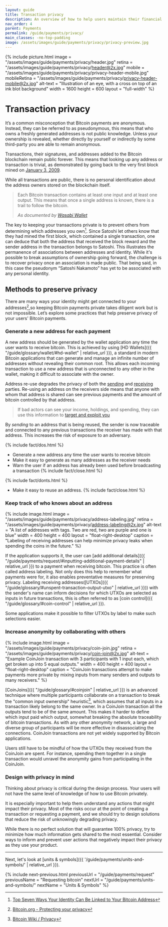 ```yaml
---
layout: guide
title: Transaction privacy
description: An overview of how to help users maintain their financial privacy while using Bitcoin.
nav_order: 4
parent: Payments
permalink: /guide/payments/privacy/
main_classes: -no-top-padding
image: /assets/images/guide/payments/privacy/privacy-preview.jpg
---
```


{% include picture.html
    image = "/assets/images/guide/payments/privacy/header.jpg"
    retina = "/assets/images/guide/payments/privacy/header@2x.jpg"
    mobile = "/assets/images/guide/payments/privacy/privacy-header-mobile.jpg"
    mobileRetina = "/assets/images/guide/payments/privacy/privacy-header-mobile@2x.jpg"
    alt-text = "Illustration of an eye, with a cross on top of an ink blot background"
    width = 1600
    height = 600
    layout = "full-width"
%}


# Transaction privacy

<!--
This page should inform about what information is made public when sending or receiving, how the application can help minimize unnecessary privacy leaks, basic application functionality to help, and when we can, more advanced options.

- Single-use addresses (avoiding address reuse)
- Coin selection / labelling
- Coin join / Pay join

@TODO: address reuse / there should be something in here about also mindfully not giving the same unused address to different persons
@TODO: address reuse / write glossary term about Gap limit  
-->

It’s a common misconception that Bitcoin payments are anonymous. Instead, they can be referred to as pseudonymous, this means that who owns a freshly generated addresses is not public knowledge. Unless your ownership is revealed, whether directly by yourself or indirectly by some third-party you are able to remain anonymous.

Transactions, their signatures, and addresses added to the Bitcoin blockchain remain public forever. This means that looking up any address or transaction is trivial, as demonstrated by going back to the very first block mined on [January 3, 2009](https://blockstream.info/tx/4a5e1e4baab89f3a32518a88c31bc87f618f76673e2cc77ab2127b7afdeda33b).

While all transactions are public, there is no personal identification about the address owners stored on the blockchain itself.

> Each Bitcoin transaction contains at least one input and at least one output. This means that once a single address is known, there is a trail to follow the bitcoin.
>
> <cite>As documented by <a href="https://docs.wasabiwallet.io/FAQ/FAQ-GeneralBitcoinPrivacy.html#how-is-bitcoin-bad-in-terms-of-privacy">Wasabi Wallet</a></cite>

The key to keeping your transactions private is to prevent others from determining which addresses you own[^2]. Since Satoshi let others know that they had mined the first block, which contained a single transaction, one can deduce that both the address that received the block reward and the sender address in the transaction belongs to Satoshi. This illustrates the permanence of associations between addresses and identity. While it's possible to break assumptions of ownership going forward, the challenge is to recover privacy once an association is made public. That being said, in this case the pseudonym “Satoshi Nakamoto” has yet to be associated with any personal identity.

<!-- TODO: add graphic and heading that demonstrate points of compromise when transacting with bitcoin -->

## Methods to preserve privacy

There are many ways your identity might get connected to your addresses[^1],so keeping Bitcoin payments private takes diligent work but is not impossible. Let’s explore some practices that help preserve privacy of your users' Bitcoin payments.

<!-- talk about the problem as you are talking about the solution -->

### Generate a new address for each payment

A new address should be generated by the wallet application any time the user wants to receive bitcoin. This is achieved by using [HD Wallets]({{ "/guide/glossary/wallet/#hd-wallet" | relative_url }}), a standard in modern Bitcoin applications that can generate and manage an infinite number of addresses without revealing their common root. This allows each incoming transaction to use a new address that is unconnected to any other in the wallet, making it difficult to associate with the owner.

Address re-use degrades the privacy of both the [sending](/guide/payments/send/) and [receiving](/guide/payments/request) parties. Re-using an address on the receivers side means that anyone with whom that address is shared can see previous payments and the amount of bitcoin controlled by that address.

> If bad actors can see your income, holdings, and spending, they can use this information to [target and exploit you](https://docs.wasabiwallet.io/why-wasabi/TransactionSurveillanceCompanies.html#attempt-to-invade-privacy)

By _sending_ to an address that is being reused, the sender is now traceable and connected to any previous transactions the receiver has made with that address. This increases the risk of exposure to an adversary.

<!--
TODO: Link / mention gap limit
TODO: Graphic / consider how to get the ui generating multiple addresses. make it easy for the user to not fail

> ###### Worked Example 1 - Savings Revealed
> * You save in bitcoin, using a single-address paper wallet.
> * All your bitcoin savings to this same address, let's say it contains $1 million worth.
> * You buy a small amount of bitcoins to add to your savings, depositing in the paper wallet.
> * The person who sold you the bitcoins follows their trail on the blockchain and finds your paper wallet containing $1 million.
> * He mentions it to someone in a cafe or bar.
> * Word gets around. A burglar raids your home. Kidnappers capture your children and know exactly how much to demand in ransom.

-->


{% include fact/dos.html %}
- Generate a new address any time the user wants to receive bitcoin
- Make it easy to generate as many addresses as the receiver needs
- Warn the user if an address has already been used before broadcasting a transaction
{% include fact/close.html %}

{% include fact/donts.html %}
- Make it easy to reuse an address.
{% include fact/close.html %}

### Keep track of who knows about an address

<div class="center" markdown="1">

{% include image.html
   image = "/assets/images/guide/payments/privacy/address-labeling.jpg"
   retina = "/assets/images/guide/payments/privacy/address-labeling@2x.jpg"
   alt-text = "A list of addresses with tags. Two are red, two are purple and one is blue"
   width = 400
   height = 400
   layout = "float-right-desktop"
   caption = "Labeling of receiving addresses can help minimize privacy leaks when spending the coins in the future."
%}

If the application supports it, the user can [add additional details]({{ "/guide/payments/request/#inputting-additional-payment-details" | relative_url }}) to a payment when receiving bitcoin. This practice is often called address labeling. Not only does this help to remember what payments were for, it also enables preventative measures for preserving privacy. Labeling receiving addresses([UTXOs]({{ "/guide/glossary/#unspent-transaction-output-utxo" | relative_url }})) with the sender's name can inform decisions for which UTXOs are selected as inputs in future transactions, this is often referred to as [coin control]({{ "/guide/glossary/#coin-control" | relative_url }}).

Some applications make it possible to filter UTXOs by label to make such selections easier.


</div>

### Increase anonymity by collaborating with others

<div class="center" markdown="1">

{% include image.html
   image = "/assets/images/guide/payments/privacy/coin-join.jpg"
   retina = "/assets/images/guide/payments/privacy/coin-join@2x.jpg"
   alt-text = "Example CoinJoin transaction with 3 participants with 1 input each, which get broken up into 5 equal outputs."
   width = 400
   height = 400
   layout = "float-right-desktop"
   caption = "CoinJoin transactions attempt to make payments more private by mixing inputs from many senders and outputs to many receivers."
%}

[CoinJoins]({{ "/guide/glossary/#coinjoin" | relative_url }}) is an advanced technique where multiple participants collaborate on a transaction to break the "common input ownership" heuristic[^3], which assumes that all inputs in a transaction likely belong to the same owner. In a CoinJoin transaction all the outputs tend to be of the same amount. This makes it harder to define which input paid which output, somewhat breaking the absolute traceability of bitcoin transactions. As with any other anonymity network, a large and diverse group of participants will be more effective in disassociating the connections. CoinJoin transactions are not yet widely supported by Bitcoin applications.

Users still have to be mindful of how the UTXOs they received from the CoinJoin are spent. For instance, spending them together in a single transaction would unravel the anonymity gains from participating in the CoinJoin.

</div>

### Design with privacy in mind

Thinking about privacy is critical during the design process. Your users will not have the same level of knowledge of how to use Bitcoin privately.

It is especially important to help them understand any actions that might impact their privacy. Most of the risks occur at the point of creating a transaction or requesting a payment, and we should try to design solutions that reduce the risk of unknowingly degrading privacy.

While there is no perfect solution that will guarantee 100% privacy, try to minimize how much information gets shared to the most essential. Consider ways to inform and prevent user actions that negatively impact their privacy as they use your product.

<!--
There is no perfect solution to guarantee 100% privacy that lasts forever because things can be revealed over time. Since transactions are forever public, even if all precautions are taken at the time of payment to ensure the highest degree of anonymity, future behaviors of the wallet owner or transacting parties can still degrade previously attained privacy. A high amount of diligence is necessary whenever users are transacting with Bitcoin. The product should be able to guide, inform, and prevent them against privacy degrading actions.
-->

[^1]: [Bitcoin.org - Protecting your privacy](https://bitcoin.org/en/protect-your-privacy)
[^2]: [Top Seven Ways Your Identity Can Be Linked to Your Bitcoin Address](https://99bitcoins.com/know-more-top-seven-ways-your-identity-can-be-linked-to-your-bitcoin-address/)
[^3]: [Bitcoin Wiki / Privacy](https://en.bitcoin.it/wiki/Privacy#Common-input-ownership_heuristic)

---

Next, let's look at [units & symbols]({{ '/guide/payments/units-and-symbols/' | relative_url }}).

{% include next-previous.html
   previousUrl = "/guide/payments/request"
   previousName = "Requesting bitcoin"
   nextUrl = "/guide/payments/units-and-symbols/"
   nextName = "Units & Symbols"
%}
